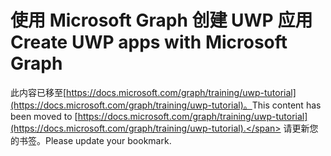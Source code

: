 # <a name="create-uwp-apps-with-microsoft-graph"></a><span data-ttu-id="f1f2f-101">使用 Microsoft Graph 创建 UWP 应用</span><span class="sxs-lookup"><span data-stu-id="f1f2f-101">Create UWP apps with Microsoft Graph</span></span>

<span data-ttu-id="f1f2f-102">此内容已移至[https://docs.microsoft.com/graph/training/uwp-tutorial](https://docs.microsoft.com/graph/training/uwp-tutorial)。</span><span class="sxs-lookup"><span data-stu-id="f1f2f-102">This content has been moved to [https://docs.microsoft.com/graph/training/uwp-tutorial](https://docs.microsoft.com/graph/training/uwp-tutorial).</span></span> <span data-ttu-id="f1f2f-103">请更新您的书签。</span><span class="sxs-lookup"><span data-stu-id="f1f2f-103">Please update your bookmark.</span></span>

